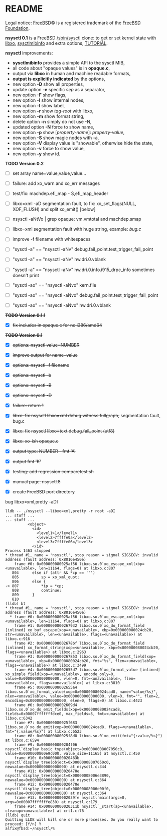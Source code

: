 README
======

Legal notice: [FreeBSD](http://www.freebsd.org)&copy; is a registered trademark of the [FreeBSD Foundation](https://www.freebsdfoundation.org).  

**nsysctl 0.1** is a FreeBSD [/sbin/sysctl](https://man.freebsd.org/sysctl/8) 
clone: to get or set kernel state with [libxo](https://wiki.freebsd.org/LibXo), 
[sysctlmibinfo](https://gitlab.com/alfix/sysctlmibinfo) 
and extra options, [TUTORIAL](http://alfix.gitlab.io/bsd/2019/02/19/nsysctl-tutorial.html).  


**nsysctl** improvements: 

 * **sysctlmibinfo** provides a simple API to the sysctl MIB, 
 * all code about "opaque values" is in **opaque.c**, 
 * output via **libxo** in human and machine readable formats,
 * **output is explicitly indicated** by the options,
 * new option **-D** show all properties,
 * update option **-e** specific _sep_ as a separator,
 * new option **-F** show flags,
 * new option **-I** show internal nodes,
 * new option **-l** show label,
 * new option **-r** show _tag-root_ with libxo,
 * new option **-m** show format string,
 * delete option **-n** simply do not use -N,
 * updated option **-N** force to show name,
 * new option **-p** show [_property-name_]: _property-value_,
 * new option **-S** show magic nodes with -a,
 * new option **-V** display value is "showable", otherwise hide the state,
 * new option **-v** force to show value,
 * new option **-y** show id.


**TODO Version 0.2**

 * [ ] set array name=value,value,value...
 * [ ] failure: add xo\_warn and xo\_err messages
 * [ ] test/fix: machdep.efi\_map - S,efi\_map\_header
 * [ ] libxo=xml -aD segmentation fault, to fix: xo\_set\_flags(NULL, XOF\_FLUSH) and split xo\_emit() [below]
 * [ ] nsysctl -aNtVo | grep opaque: vm.vmtotal and machdep.smap
 * [ ] libxo=xml segmentation fault with huge string, example: _bug.c_
 * [ ] improve -f filename with whitespaces
 * [ ] "sysctl -a" == "nsysctl -aNv" debug.fail\_point.test\_trigger\_fail\_point 
 * [ ] "sysctl -a" == "nsysctl -aNv" hw.dri.0.vblank
 * [ ] "sysctl -a" == "nsysctl -aNv" hw.dri.0.info.i915\_drpc\_info sometimes doesn't print
 * [ ] "sysctl -ao" == "nsysctl -aNvo" kern.file
 * [ ] "sysctl -ao" == "nsysctl -aNvo" debug.fail\_point.test\_trigger\_fail\_point
 * [ ] "sysctl -ao" == "nsysctl -aNvo" hw.dri.0.vblank


~~**TODO Version 0.1.1**~~

* [X] ~~fix includes in opaque.c for no i386/amd64~~


~~**TODO Version 0.1**~~

 * [X] ~~options: nsysctl value=NUMBER~~
 * [X] ~~improve output for name=value~~
 * [X] ~~options: nsysctl -f filename~~
 * [X] ~~options: nsysctl -b~~
 * [X] ~~options: nsysctl -B~~
 * [X] ~~options: nsysctl -D~~
 * [X] ~~failure: return 1~~
 * [X] ~~libxo: fix nsysctl libxo=xml debug.witness.fullgraph,~~ segmentation fault, bug.c
 * [X] ~~libxo: fix nsysctl libxo=text debug.fail\_point  (utf8)~~
 * [X] ~~libxo: xo-ish opaque.c~~
 * [X] ~~output type: NUMBER - fmt 'A'~~
 * [X] ~~output fmt 'K'~~
 * [X] ~~testing: add regression comparetest.sh~~
 * [X] ~~manual page: nsysctl.8~~
 * [X] ~~create FreeBSD port directory~~


bug libxo=xml,pretty -aDI
```
lldb -- ./nsysctl --libxo=xml,pretty -r root -aDI
... stuff ...
... stuff ...
          <object>
            <id>
              <level1>1</level1>
              <level2>7ffffe0a</level2>
              <level3>7ffffe06</level3>
            </id>
Process 1463 stopped
* thread #1, name = 'nsysctl', stop reason = signal SIGSEGV: invalid address (fault address: 0x8016e450e)
    frame #0: 0x000000080025af56 libxo.so.0`xo_escape_xml(xbp=<unavailable>, len=11164, flags=0) at libxo.c:807
   804 		else if (attr && *cp == '"')
   805 		    sp = xo_xml_quot;
   806 		else {
-> 807 		    *ip = *cp;
   808 		    continue;
   809 		}
   810 	
(lldb) bt
* thread #1, name = 'nsysctl', stop reason = signal SIGSEGV: invalid address (fault address: 0x8016e450e)
  * frame #0: 0x000000080025af56 libxo.so.0`xo_escape_xml(xbp=<unavailable>, len=11164, flags=0) at libxo.c:807
    frame #1: 0x0000000800267932 libxo.so.0`xo_do_format_field [inlined] xo_buf_escape(xop=<unavailable>, xbp=0x000000080024cb20, str=<unavailable>, len=<unavailable>, flags=<unavailable>) at libxo.c:916
    frame #2: 0x00000008002678bf libxo.so.0`xo_do_format_field [inlined] xo_format_string(xop=<unavailable>, xbp=0x000000080024cb20, flags=<unavailable>) at libxo.c:2963
    frame #3: 0x0000000800267853 libxo.so.0`xo_do_format_field(xop=<unavailable>, xbp=0x000000080024cb20, fmt="%s", flen=<unavailable>, flags=<unavailable>) at libxo.c:3499
    frame #4: 0x00000008002655d7 libxo.so.0`xo_format_value [inlined] xo_simple_field(xop=<unavailable>, encode_only=0, value=0x0000000000000000, vlen=0, fmt=<unavailable>, flen=<unavailable>, flags=<unavailable>) at libxo.c:3810
    frame #5: 0x00000008002655a4 libxo.so.0`xo_format_value(xop=0x000000080024cad8, name="value/%s}", nlen=<unavailable>, value=0x0000000000000000, vlen=0, fmt="", flen=2, encoding=0x0000000000000000, elen=0, flags=0) at libxo.c:4423
    frame #6: 0x00000008002609d4 libxo.so.0`xo_do_emit_fields(xop=0x000000080024cad8, fields=0x00007fffffffdce0, max_fields=5, fmt=<unavailable>) at libxo.c:6342
    frame #7: 0x000000080025f683 libxo.so.0`xo_do_emit(xop=0x000000080024cad8, flags=<unavailable>, fmt="{:value/%s}") at libxo.c:6523
    frame #8: 0x000000080025f8d8 libxo.so.0`xo_emit(fmt="{:value/%s}") at libxo.c:6594
    frame #9: 0x0000000000204f06 nsysctl`display_basic_type(object=0x00000008007050c0, value=0x0000000800e9c000, value_size=11165) at nsysctl.c:450
    frame #10: 0x000000000020463b nsysctl`display_tree(object=0x00000008007050c0, newvalue=0x0000000000000000) at nsysctl.c:344
    frame #11: 0x000000000020470e nsysctl`display_tree(object=0x00000008006e3890, newvalue=0x0000000000000000) at nsysctl.c:364
    frame #12: 0x000000000020470e nsysctl`display_tree(object=0x00000008006e00f0, newvalue=0x0000000000000000) at nsysctl.c:364
    frame #13: 0x00000000002039fe nsysctl`main(argc=0, argv=0x00007fffffffe830) at nsysctl.c:179
    frame #14: 0x000000000020311b nsysctl`_start(ap=<unavailable>, cleanup=<unavailable>) at crt1.c:76
(lldb) quit
Quitting LLDB will kill one or more processes. Do you really want to proceed: [Y/n] Y
alfix@fbsd:~/nsysctl/% 
```
